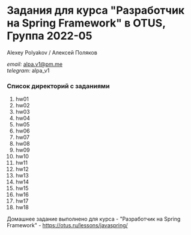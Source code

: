 # Задания для курса "Разработчик на Spring Framework" в OTUS, Группа 2022-05

Alexey Polyakov / Алексей Поляков<br>

<i>email:</i> alpa.v1@pm.me<br>
<i>telegram:</i> alpa_v1<br>

### Список директорий с заданиями

1. hw01<br>
2. hw02<br>
3. hw03<br>
4. hw04<br>
5. hw05<br>
6. hw06<br>
7. hw07<br>
8. hw08<br>
9. hw09<br>
10. hw10<br>
11. hw11<br>
12. hw12<br>
13. hw13<br>
14. hw14<br>
15. hw15<br>
16. hw16<br>
17. hw17<br>
18. hw18<br>

Домашнее задание выполнено для курса - "Разработчик на Spring Framework" - https://otus.ru/lessons/javaspring/